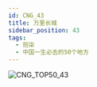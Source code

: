 ```yaml
---
id: CNG_43
title: 万里长城
sidebar_position: 43
tags:
  - 拾柒
  - 中国一生必去的50个地方
---
```

![CNG_TOP50_43](/img/love/CNG_TOP50/43.jpeg)
